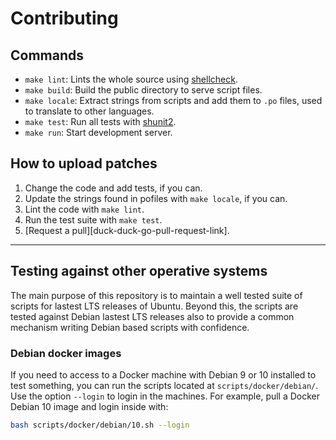 # Contributing

## Commands

- `make lint`: Lints the whole source using [shellcheck][shellcheck-link].
- `make build`: Build the public directory to serve script files.
- `make locale`: Extract strings from scripts and add them to `.po` files,
 used to translate to other languages.
- `make test`: Run all tests with [shunit2][shunit2-link].
- `make run`: Start development server.

## How to upload patches

1. Change the code and add tests, if you can.
2. Update the strings found in pofiles with `make locale`, if you can.
3. Lint the code with `make lint`.
4. Run the test suite with `make test`.
5. [Request a pull][duck-duck-go-pull-request-link].

---

## Testing against other operative systems

The main purpose of this repository is to maintain a well tested suite of
 scripts for lastest LTS releases of Ubuntu. Beyond this, the scripts are 
 tested against Debian lastest LTS releases also to provide a common
 mechanism writing Debian based scripts with confidence.

### Debian docker images

If you need to access to a Docker machine with Debian 9 or 10 installed to test
 something, you can run the scripts located at `scripts/docker/debian/`. Use
 the option `--login` to login in the machines. For example, pull a Docker
 Debian 10 image and login inside with:

```bash
bash scripts/docker/debian/10.sh --login
```

[shellcheck-link]: https://www.shellcheck.net/
[shunit2-link]: https://github.com/kward/shunit2
[duc-duc-go-pull-request-link]: https://duckduckgo.com/?q=submit+pull+request

